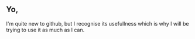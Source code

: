 ## Yo,
I'm quite new to github, but I recognise its usefullness which is why I will be trying to use it as much as I can.
